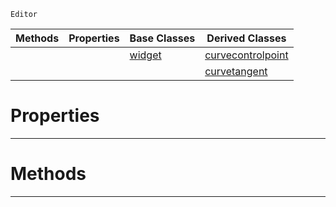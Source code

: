  `Editor`

|Methods|Properties|Base Classes|Derived Classes|
|---|---|---|---|
| | |[widget](https://github.com/zeroengineteam/ZeroDocs/code_reference/class_reference/widget.markdown)|[curvecontrolpoint](https://github.com/zeroengineteam/ZeroDocs/code_reference/class_reference/curvecontrolpoint.markdown)|
| | | |[curvetangent](https://github.com/zeroengineteam/ZeroDocs/code_reference/class_reference/curvetangent.markdown)|


 #  Properties


---  
 #  Methods


---  
 

 